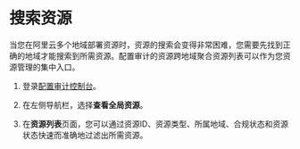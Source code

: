 # 搜索资源

当您在阿里云多个地域部署资源时，资源的搜索会变得非常困难，您需要先找到正确的地域才能搜索到所需资源。配置审计的资源跨地域聚合资源列表可以作为您资源管理的集中入口。

1.  登录[配置审计控制台](https://config.console.aliyun.com)。

2.  在左侧导航栏，选择**查看全局资源**。

3.  在**资源列表**页面，您可以通过资源ID、资源类型、所属地域、合规状态和资源状态快速而准确地过滤出所需资源。


